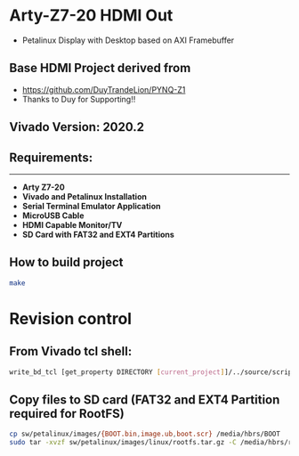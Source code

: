 # Arty-Z7-20 HDMI Out
* Petalinux Display with Desktop based on AXI Framebuffer

## Base HDMI Project derived from 
* https://github.com/DuyTrandeLion/PYNQ-Z1
* Thanks to Duy for Supporting!!

## Vivado Version: 2020.2

## Requirements:
------------
* **Arty Z7-20**
* **Vivado and Petalinux Installation**
* **Serial Terminal Emulator Application**
* **MicroUSB Cable**
* **HDMI Capable Monitor/TV**
* **SD Card with FAT32 and EXT4 Partitions**

## How to build project
```bash
make
```

# Revision control
## From Vivado tcl shell: 
```bash
write_bd_tcl [get_property DIRECTORY [current_project]]/../source/scripts/bd.tcl -include_layout -force
```
## Copy files to SD card (FAT32 and EXT4 Partition required for RootFS)
```bash
cp sw/petalinux/images/{BOOT.bin,image.ub,boot.scr} /media/hbrs/BOOT
sudo tar -xvzf sw/petalinux/images/linux/rootfs.tar.gz -C /media/hbrs/root
```